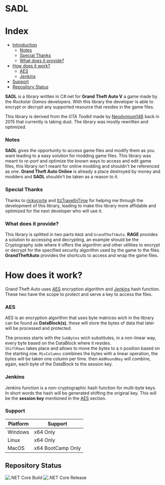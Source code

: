 # SADL

Index
=================

<!--ts-->
   * [Introduction](#SADL)
      * [Notes](#notes)
      * [Special Thanks](#special-thanks)
      * [What does it provide?](#what-does-it-provide)
   * [How does it work?](#how-does-it-work)
      * [AES](#aes)
      * [Jenkins](#jenkins)
   * [Support](#support)
   * [Repository Status](#repository-status)
<!--te-->

**SADL** is a library written in C#.net for **Grand Theft Auto V** a game made by the *Rockstar Games* developers. With this library the developer is able to encrypt or decrypt any supported resource that resides in the game files. 

This library is derived from the *GTA Toolkit* made by [Neodymium146](https://github.com/Neodymium146) back in 2015 that currently is taking dust. The library was mostly rewritten and optimized.

### Notes

**SADL** gives the opportunity to access game files and modify them as you want leading to a easy solution for modding game files. This library was meant to _re-port_ and optimize the known ways to access and edit game files, this library isn't meant for online modding and shouldn't be referenced as one. **Grand Theft Auto Online** is already a place destroyed by money and modders and **SADL** shouldn't be taken as a reason to it.

### Special Thanks

Thanks to [rickycorte](https://github.com/rickycorte) and [ItzTravelInTime](https://github.com/ItzTravelInTime) for helping me through the development of this library, leading to make this library more affidable and optimized for the next developer who will use it.

### What does it provide?

This library is splitted in two parts `RAGE` and `GrandTheftAuto`. **RAGE** provides a solution to accessing and decrypting, an example should be the Cryptography side where it offers the algorithm and other utilities to encrypt or decrypt for the specified security algorithm used by the game to the files. **GrandTheftAuto** provides the shortcuts to access and wrap the game files.

# How does it work?

Grand Theft Auto uses [AES](https://en.wikipedia.org/wiki/Advanced_Encryption_Standard) encryption algorithm and [Jenkins](https://en.wikipedia.org/wiki/Jenkins_hash_function) hash function. These two have the scope to protect and serve a key to access the files.

### AES

AES is an encryption algorithm that uses byte matrices wich in the library can be found as **DataBlock(s)**, these will store the bytes of data that later will be processed and protected. 

The process starts with the `SubBytes` wich substitutes, in a non-linear way, every byte based on the DataBlock where it resides.   
`ShiftRows` takes place and allows to move the bytes to a n position based on the starting row. 
`MixColumns` combines the bytes with a linear operation, the bytes will be taken one column per time.
then `AddRoundKey` will combine, again, each byte of the DataBlock to the session key.

### Jenkins

Jenkins function is a non-cryptographic hash function for multi-byte keys. In short words the hash will be generated shifting the original key. This will be the **session key** mentioned in the [AES](#aes) section. 

### Support

| Platform 	| Support           	|
|----------	|-------------------	|
| Windows  	| x64 Only          	|
| Linux    	| x64 Only          	|
| MacOS    	| x64 BootCamp Only 	|

## Repository Status

![.NET Core Build](https://github.com/francescomesianodev/SADL/workflows/.NET%20Core/badge.svg) ![.NET Core Release](https://github.com/francescomesianodev/SADL/workflows/.NET%20Core/badge.svg?event=release)
